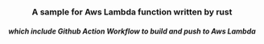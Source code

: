 <h3 style="text-align: center;">
A sample for Aws Lambda function written by rust
</h3>

<h5 style="text-align: center;">
which include Github Action Workflow to build and push to Aws Lambda
</h5>
